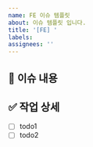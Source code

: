 ```yaml
---
name: FE 이슈 템플릿
about: 이슈 템플릿 입니다.
title: '[FE] '
labels: 
assignees: ''
---
```


## 📌 이슈 내용

## ✅ 작업 상세

- [ ] todo1
- [ ] todo2